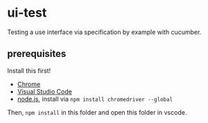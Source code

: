 # ui-test
Testing a use interface via specification by example with cucumber.

## prerequisites
Install this first!

 - [Chrome](https://www.google.com/chrome/)
 - [Visual Studio Code](https://code.visualstudio.com/)
 - [node.js](https://nodejs.org/), install via `npm install chromedriver --global`
 
Then, `npm install` in this folder and open this folder in vscode.



